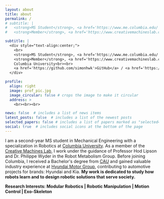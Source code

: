 ```yaml
---
layout: about
title: about
permalink: /
# subtitle: |
#   <strong>MS Student</strong>, <a href='https://www.me.columbia.edu/'>Department of Mechanical Engineering</a><br>
#   <strong>Member</strong>, <a href='https://www.creativemachineslab.com/'>Creative Machines Lab</a>

subtitle: |
  <div style="text-align:center;">
    <br>
    <strong>MS Student</strong>, <a href='https://www.me.columbia.edu/'>Department of Mechanical Engineering</a><br>
    <strong>Member</strong>, <a href='https://www.creativemachineslab.com/'>Creative Machines Lab</a><br>
    Columbia University<br><br>
    <a href='https://github.com/simonhwk'>GitHub</a> / <a href='https://www.linkedin.com/in/simon-hw-kang/'>Linkedin</a><br><br><br>
  </div>

profile:
  align: right
  image: prof_pic.jpg
  image_circular: false # crops the image to make it circular
  address: >
    <br><br><br>

news: false  # includes a list of news items
latest_posts: false  # includes a list of the newest posts
selected_papers: false # includes a list of papers marked as "selected={true}"
social: true  # includes social icons at the bottom of the page
---
```


I am a second-year MS student in Mechanical Engineering with a specialization in Robotics at [Columbia University](https://www.columbia.edu/). As a member of the [Creative Machines Lab](https://www.creativemachineslab.com/), I work under the guidance of Professor Hod Lipson and Dr. Philippe Wyder in the Robot Metabolism Group. Before joining Columbia, I received a Bachelor's degree from [CAU](https://www.cau.ac.kr/) and gained valuable industry experience at [Hyundai Motor Group](https://www.hyundaimotorgroup.com/main/mainRecommend), contributing to automotive projects for brands: Hyundai and Kia. **My work is dedicated to study how robots learn and to design robotic solutions that serve society.**

**Research Interests: Modular Robotics \| Robotic Manipulation \| Motion Control \| Exo-Skeleton**


<!-- This is some random text -- this should change frontend.
Write your biographccccccccccccy here. Tell the world about yourself. Link to your favorite [subreddit](http://reddit.com). You can put a picture in, too. The code is already in, just name your picture `prof_pic.jpg` and put it in the `img/` folder. -->
<!-- 
Put your address / P.O. box / other info right below your picture. You can also disable any of these elements by editing `profile` property of the YAML header of your `_pages/about.md`. Edit `_bibliography/papers.bib` and Jekyll will render your [publications page](/al-folio/publications/) automatically. -->
<!-- 
Link to your social media connections, too. This theme is set up to use [Font Awesome icons](http://fortawesome.github.io/Font-Awesome/) and [Academicons](https://jpswalsh.github.io/academicons/), like the ones below. Add your Facebook, Twitter, LinkedIn, Google Scholar, or just disable all of them. -->
